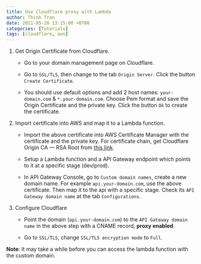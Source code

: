 ```yaml
---
title: Use Cloudflare proxy with Lambda
author: Thinh Tran
date: 2021-05-28 13:15:00 +0700
categories: [Tutorials]
tags: [cloudflare, aws]
---
```


1. Get Origin Certificate from Cloudflare.

   - Go to your domain management page on Cloudflare.

   - Go to `SSL/TLS`, then change to the tab `Origin Server`. Click the button `Create Certificate`.

   - You should use default options and add 2 host names: `your-domain.com` & `*.your-domain.com`. Choose Pem format and save the Origin Certificate and the private key. Click the button `Ok` to create the certificate.

2. Import certificate into AWS and map it to a Lambda function.

   - Import the above certificate into AWS Certificate Manager with the certificate and the private key. For certificate chain, get Cloudflare Origin CA — RSA Root from [this link](https://support.cloudflare.com/hc/en-us/articles/115000479507-What-are-the-root-certificate-authorities-CAs-used-with-CloudFlare-Origin-CA-).

   - Setup a Lambda function and a API Gateway endpoint which points to it at a specific stage (dev/prod).

   - In API Gateway Console, go to `Custom domain names`, create a new domain name. For example `api.your-domain.com`, use the above certificate. Then map it to the api with a specific stage. Check its `API Gateway domain name` at the tab `Configurations`.

3. Configure Cloudflare

   - Point the domain (`api.your-domain.com`) to the `API Gateway domain name` in the above step with a CNAME record, **proxy enabled**.

   - Go to `SSL/TLS`, change `SSL/TLS encryption mode` to `Full`.

**Note**: It may take a while before you can access the lambda function with the custom domain.
